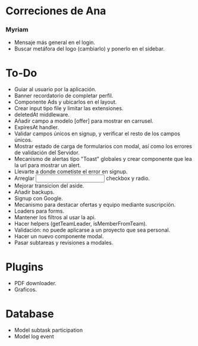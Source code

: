 # Correciones de Ana

### Myriam
- Mensaje más general en el login.
- Buscar metáfora del logo (cambiarlo) y ponerlo en el sidebar.

# To-Do

- Guiar al usuario por la aplicación.
- Banner recordatorio de completar perfil.
- Componente Ads y ubicarlos en el layout.
- Crear input tipo file y limitar las extensiones.
- deletedAt middleware.
- Añadir campo a modelo [offer] para mostrar en carrusel.
- ExpiresAt handler.
- Validar campos únicos en signup, y verificar el resto de los campos únicos.
- Mostrar estado de carga de formularios con modal, así como los errores de validación del Servidor.
- Mecanismo de alertas tipo "Toast" globales y crear componente que lea la url para mostrar un alert.
- Llevarte a donde cometiste el error en signup.
- Arreglar <Input> checkbox y radio.
- Mejorar transicion del aside.
- Añadir backups.
- Signup con Google.
- Mecanismo para destacar ofertas y equipo mediante suscripción.
- Loaders para forms.
- Mantener los filtros al usar la api.
- Hacer helpers (getTeamLeader, isMemberFromTeam).
- Validación: no puede aplicarse a un proyecto que sea personal.
- Hacer un nuevo componente modal.
- Pasar subtareas y revisiones a modales.

# Plugins

- PDF downloader.
- Graficos.

# Database

- Model subtask participation
- Model log event